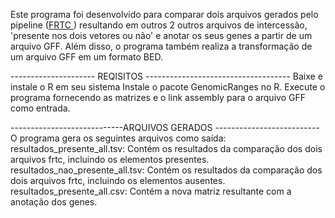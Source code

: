 

Este programa foi desenvolvido para comparar dois arquivos gerados pelo pipeline ([FRTC ](https://github.com/alanlorenzetti/frtc.git)) resultando em outros 2 outros arquivos de intercessão, 'presente nos dois vetores ou não' e anotar os seus genes a partir de um arquivo GFF. Além disso, o programa também realiza a transformação de um arquivo GFF em um formato BED.


--------------------- REQISITOS ------------------------------------
Baixe e instale o R em seu sistema
Instale o pacote GenomicRanges no R.
Execute o programa fornecendo as matrizes e o link assembly para o arquivo GFF como entrada.

----------------------------ARQUIVOS GERADOS --------------------------
O programa gera os seguintes arquivos como saída:
resultados_presente_all.tsv: Contém os resultados da comparação dos dois arquivos frtc, incluindo os elementos presentes.
resultados_nao_presente_all.tsv: Contém os resultados da comparação dos dois arquivos frtc, incluindo os elementos ausentes.
resultados_presente_all.csv: Contém a nova matriz resultante com a anotação dos genes.

